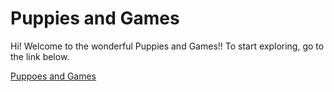 # Puppies and Games

<head>
Hi! Welcome to the wonderful Puppies and Games!! To start exploring, go to the link below.

<a href="https://wolflover3.github.io/my_website/home.html">Puppoes and Games</a>
</head>
